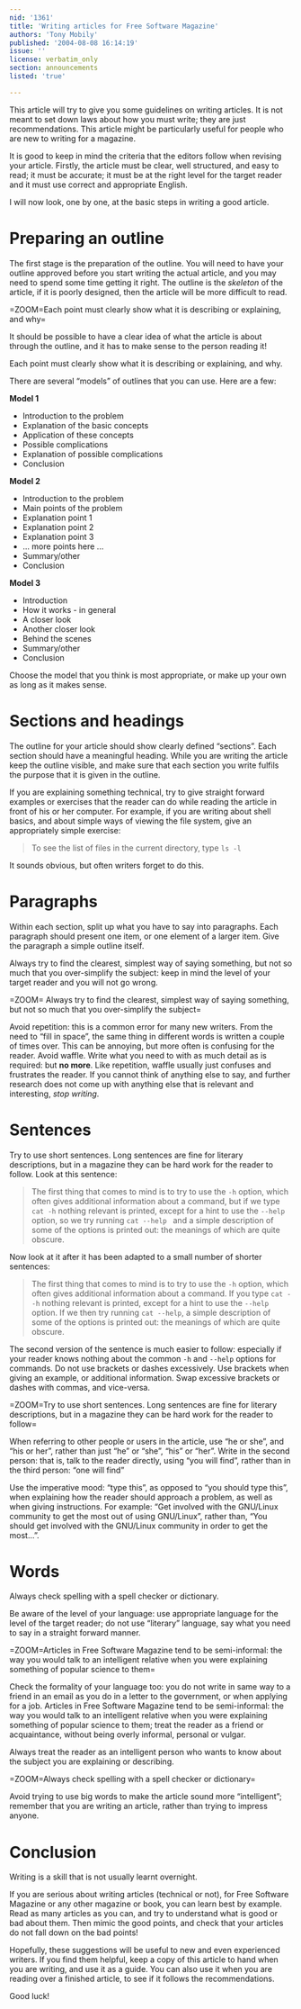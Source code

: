 ```yaml
---
nid: '1361'
title: 'Writing articles for Free Software Magazine'
authors: 'Tony Mobily'
published: '2004-08-08 16:14:19'
issue: ''
license: verbatim_only
section: announcements
listed: 'true'

---
```

This article will try to give you some guidelines on writing articles. It is not meant to set down laws about how you must write; they are just recommendations. This article might be particularly useful for people who are new to writing for a magazine.

It is good to keep in mind the criteria that the editors follow when revising your article. Firstly, the article must be clear, well structured, and easy to read; it must be accurate; it must be at the right level for the target reader and it must use correct and appropriate English.

I will now look, one by one, at the basic steps in writing a good article.


# Preparing an outline

The first stage is the preparation of the outline. You will need to have your outline approved before you start writing the actual article, and you may need to spend some time getting it right. The outline is the _skeleton_ of the article, if it is poorly designed, then the article will be more difficult to read.


=ZOOM=Each point must clearly show what it is describing or explaining, and why=

It should be possible to have a clear idea of what the article is about through the outline, and it has to make sense to the person reading it!

Each point must clearly show what it is describing or explaining, and why.

There are several “models” of outlines that you can use. Here are a few:

**Model 1** 

* Introduction to the problem
* Explanation of the basic concepts
* Application of these concepts
* Possible complications
* Explanation of possible complications
* Conclusion

**Model 2** 

* Introduction to the problem
* Main points of the problem
* Explanation point 1
* Explanation point 2
* Explanation point 3
* ... more points here ...
* Summary/other
* Conclusion

**Model 3** 

* Introduction
* How it works - in general
* A closer look
* Another closer look
* Behind the scenes
* Summary/other
* Conclusion

Choose the model that you think is most appropriate, or make up your own as long as it makes sense.

# Sections and headings

The outline for your article should show clearly defined “sections”. Each section should have a meaningful heading. While you are writing the article keep the outline visible, and make sure that each section you write fulfils the purpose that it is given in the outline.

If you are explaining something technical, try to give straight forward examples or exercises that the reader can do while reading the article in front of his or her computer. For example, if you are writing about shell basics, and about simple ways of viewing the file system, give an appropriately simple exercise:

>To see the list of files in the current directory, type  `ls -l `

It sounds obvious, but often writers forget to do this.


# Paragraphs

Within each section, split up what you have to say into paragraphs. Each paragraph should present one item, or one element of a larger item. Give the paragraph a simple outline itself.

Always try to find the clearest, simplest way of saying something, but not so much that you over-simplify the subject: keep in mind the level of your target reader and you will not go wrong.


=ZOOM= Always try to find the clearest, simplest way of saying something, but not so much that you over-simplify the subject=

Avoid repetition: this is a common error for many new writers. From the need to “fill in space”, the same thing in different words is written a couple of times over. This can be annoying, but more often is confusing for the reader. Avoid waffle. Write what you need to with as much detail as is required: but **no more**. Like repetition, waffle usually just confuses and frustrates the reader. If you cannot think of anything else to say, and further research does not come up with anything else that is relevant and interesting, _stop writing_.

# Sentences

Try to use short sentences. Long sentences are fine for literary descriptions, but in a magazine they can be hard work for the reader to follow. Look at this sentence:

>The first thing that comes to mind is to try to use the  `-h` option, which often gives additional information about a command, but if we type ` cat -h`  nothing relevant is printed, except for a hint to use the  `--help`  option, so we try running `cat --help ` and a simple description of some of the options is printed out: the meanings of which are quite obscure.

Now look at it after it has been adapted to a small number of shorter sentences:

>The first thing that comes to mind is to try to use the  `-h` option, which often gives additional information about a command. If you type  `cat --h`  nothing relevant is printed, except for a hint to use the  `--help`  option. If we then try running  `cat --help`, a simple description of some of the options is printed out: the meanings of which are quite obscure.

The second version of the sentence is much easier to follow: especially if your reader knows nothing about the common  `-h`  and  `--help` options for commands. Do not use brackets or dashes excessively. Use brackets when giving an example, or additional information. Swap excessive brackets or dashes with commas, and vice-versa.


=ZOOM=Try to use short sentences. Long sentences are fine for literary descriptions, but in a magazine they can be hard work for the reader to follow=

When referring to other people or users in the article, use “he or she”, and “his or her”, rather than just “he” or “she”, “his” or “her”. Write in the second person: that is, talk to the reader directly, using “you will find”, rather than in the third person: “one will find”

Use the imperative mood: “type this”, as opposed to “you should type this”, when explaining how the reader should approach a problem, as well as when giving instructions. For example: “Get involved with the GNU/Linux community to get the most out of using GNU/Linux”, rather than, “You should get involved with the GNU/Linux community in order to get the most...”.


# Words

Always check spelling with a spell checker or dictionary.

Be aware of the level of your language: use appropriate language for the level of the target reader; do not use “literary” language, say what you need to say in a straight forward manner.


=ZOOM=Articles in Free Software Magazine tend to be semi-informal: the way you would talk to an intelligent relative when you were explaining something of popular science to them=

Check the formality of your language too: you do not write in same way to a friend in an email as you do in a letter to the government, or when applying for a job. Articles in Free Software Magazine tend to be semi-informal: the way you would talk to an intelligent relative when you were explaining something of popular science to them; treat the reader as a friend or acquaintance, without being overly informal, personal or vulgar.

Always treat the reader as an intelligent person who wants to know about the subject you are explaining or describing.


=ZOOM=Always check spelling with a spell checker or dictionary=

Avoid trying to use big words to make the article sound more “intelligent”; remember that you are writing an article, rather than trying to impress anyone.


# Conclusion

Writing is a skill that is not usually learnt overnight.

If you are serious about writing articles (technical or not), for Free Software Magazine or any other magazine or book, you can learn best by example. Read as many articles as you can, and try to understand what is good or bad about them. Then mimic the good points, and check that your articles do not fall down on the bad points!

Hopefully, these suggestions will be useful to new and even experienced writers. If you find them helpful, keep a copy of this article to hand when you are writing, and use it as a guide. You can also use it when you are reading over a finished article, to see if it follows the recommendations.

Good luck!

